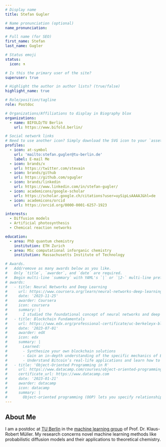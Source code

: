 ```yaml
---
# Display name
title: Stefan Gugler

# Name pronunciation (optional)
name_pronunciation:

# Full name (for SEO)
first_name: Stefan
last_name: Gugler

# Status emoji
status:
  icon: ⚗️

# Is this the primary user of the site?
superuser: true

# Highlight the author in author lists? (true/false)
highlight_name: true

# Role/position/tagline
role: Postdoc

# Organizations/Affiliations to display in Biography blox
organizations:
  - name: BIFOLD/TU Berlin
    url: https://www.bifold.berlin/

# Social network links
# Need to use another icon? Simply download the SVG icon to your `assets/media/icons/` folder.
profiles:
  - icon: at-symbol
    url: 'mailto:stefan.gugler@tu-berlin.de'
    label: E-mail Me
  - icon: brands/x
    url: https://twitter.com/stevain
  - icon: brands/github
    url: https://github.com/sgugler
  - icon: brands/linkedin
    url: https://www.linkedin.com/in/stefan-gugler/
  - icon: academicons/google-scholar
    url: https://scholar.google.ch/citations?user=uySipLsAAAAJ&hl=de
  - icon: academicons/orcid
    url: https://orcid.org/0000-0001-6257-1923

interests:
  - Diffusion models
  - Artificial photosynthesis
  - Chemical reaction networks

education:
  - area: PhD quantum chemistry
    institution: ETH Zurich
  - area: MSc computational inforganic chemistry
    institution: Massachusetts Institute of Technology

# Awards.
#   Add/remove as many awards below as you like.
#   Only `title`, `awarder`, and `date` are required.
#   Begin multi-line `summary` with YAML's `|` or `|2-` multi-line prefix and indent 2 spaces below.
# awards:
#   - title: Neural Networks and Deep Learning
#     url: https://www.coursera.org/learn/neural-networks-deep-learning
#     date: '2023-11-25'
#     awarder: Coursera
#     icon: coursera
#     summary: |
#       I studied the foundational concept of neural networks and deep learning. By the end, I was familiar with the significant technological trends driving the rise of deep learning; build, train, and apply fully connected deep neural networks; implement efficient (vectorized) neural networks; identify key parameters in a neural network’s architecture; and apply deep learning to your own applications.
#   - title: Blockchain Fundamentals
#     url: https://www.edx.org/professional-certificate/uc-berkeleyx-blockchain-fundamentals
#     date: '2023-07-01'
#     awarder: edX
#     icon: edx
#     summary: |
#       Learned:
#       - Synthesize your own blockchain solutions
#       - Gain an in-depth understanding of the specific mechanics of Bitcoin
#       - Understand Bitcoin’s real-life applications and learn how to attack and destroy Bitcoin, Ethereum, smart contracts and Dapps, and alternatives to Bitcoin’s Proof-of-Work consensus algorithm
#   - title: 'Object-Oriented Programming in R'
#     url: https://www.datacamp.com/courses/object-oriented-programming-with-s3-and-r6-in-r
#     certificate_url: https://www.datacamp.com
#     date: '2023-01-21'
#     awarder: datacamp
#     icon: datacamp
#     summary: |
#       Object-oriented programming (OOP) lets you specify relationships between functions and the objects that they can act on, helping you manage complexity in your code. This is an intermediate level course, providing an introduction to OOP, using the S3 and R6 systems. S3 is a great day-to-day R programming tool that simplifies some of the functions that you write. R6 is especially useful for industry-specific analyses, working with web APIs, and building GUIs.
---
```


## About Me

I am a postdoc at [TU Berlin](https://www.tu.berlin/) in the [machine learning group](https://web.ml.tu-berlin.de/) of Prof. Dr. Klaus-Robert Müller. My research concerns novel machine learning methods like probabilistic diffusion models and their applications to theoretical chemistry. 
<!-- funded first by [BIFOLD](https://www.bifold.berlin/) and now by [SNF](https://www.snf.ch/en). -->


